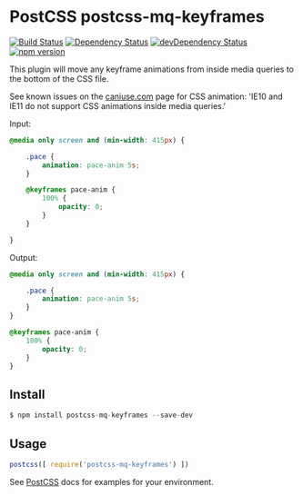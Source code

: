 # PostCSS postcss-mq-keyframes

[![Build Status][ci-img]][ci]
[![Dependency Status](https://david-dm.org/tcotton/postcss-mq-keyframes.svg?style=flat-square)](https://david-dm.org/tcotton/postcss-mq-keyframes)
[![devDependency Status](https://david-dm.org/tcotton/postcss-mq-keyframes/dev-status.svg?style=flat-square)](https://david-dm.org/tcotton/postcss-mq-keyframes#info=devDependencies)
[![npm version](https://badge.fury.io/js/postcss-mq-keyframes.svg)](http://badge.fury.io/js/postcss-mq-keyframes)

This plugin will move any keyframe animations from inside media queries to the bottom of the CSS file.

See known issues on the [caniuse.com](http://caniuse.com/#search=keyframes) page for CSS animation: 'IE10 and IE11 do not support CSS animations inside media queries.'

[ci-img]: https://travis-ci.org/TCotton/postcss-mq-keyframes.svg
[ci]: https://travis-ci.org/TCotton/postcss-mq-keyframes

Input:

```css
@media only screen and (min-width: 415px) {

    .pace {
        animation: pace-anim 5s;
    }

    @keyframes pace-anim {
        100% {
            opacity: 0;
        }
    }

}
```

Output:

```css
@media only screen and (min-width: 415px) {

    .pace {
        animation: pace-anim 5s;
    }
}

@keyframes pace-anim {
    100% {
        opacity: 0;
    }
}
```

## Install

```js
$ npm install postcss-mq-keyframes --save-dev
```

## Usage

```js
postcss([ require('postcss-mq-keyframes') ])
```

See [PostCSS](https://github.com/postcss/postcss) docs for examples for your environment.
